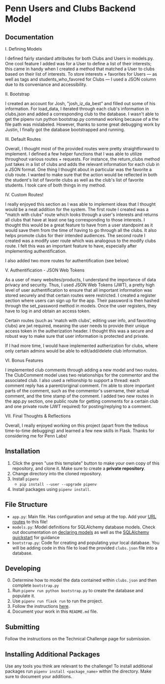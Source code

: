 # Penn Users and Clubs Backend Model

## Documentation

I. Defining Models

I defined fairly standard attributes for both Clubs and Users in models.py. One cool feature I added was for a User to define a list of their interests; this came in handy when
I created a method that matched a User to clubs based on their list of interests. To store interests + favorites for Users — as well as tags and students_who_favored for Clubs — I used a
JSON column due to its conveniance and accessibility.

II. Bootstrap

I created an account for Josh, "josh_iz_da_best" and filled out some of his information. For load_data, I iterated through each club's information in clubs.json and added a corresponding club
to the database. I wasn't able to get the pipenv run python bootstrap.py command working because of a the file path was mislabeled. However, thanks to some great debugging work by Justin, I finally got the database bootstrapped and running.

III. Default Routes

Overall, I thought most of the provided routes were pretty straightforward to implement. I defined a few helper functions that I was able to utilize throughout various routes + requests. For instance, the return_clubs method just takes in a list of clubs and adds the relevant information for each club in a JSON format. One thing I thought about in particular was the favorite a club route. I wanted to make sure that the action would be reflected in both the student's list of favorite clubs as well as the club's list of favorite students. I took care of both things in my method.

IV. Custom Routes!

I really enjoyed this section as I was able to implement ideas that I thought would be a neat addition for the system. The first route I created was a "match with clubs" route which looks 
through a user's interests and returns all clubs that have at least one tag corresponding to those interests. I thought this would be a great feature to have from a user standpoint as it would save them from the time of having to go through all the clubs. It also helps promote clubs for their intended audiences. The second route I created was a modify user route which was analogous to the modify clubs route. I felt this was an important feature to have, especially after implementing authentification.

I also added two more routes for authentification (see below)

V. Authentification - JSON Web Tokens 

As a user of many websites/products, I understand the importance of data privacy and security. Thus, I used JSON Web Tokens (JWT), a pretty high level of user authentification to ensure that all important information was stored securely and that certain routes were restricted. I created a register section where users can sign up for the app. Their password is then hashed through the set_password method in models. Once the user registers, they have to log in and obtain an access token.

Certain routes (such as 'match with clubs', editing user info, and favoriting clubs) are jwt required, meaning the user needs to provide their unique access token in the autherization header. I thought this was a secure and robust way to make sure that user information is protected and private.

If I had more time, I would have implemented autherization for clubs, where only certain admins would be able to edit/add/delete club information.

VI. Bonus Features

I implemented club comments through adding a new model and two routes. The ClubComment model uses two relationships for the commentor and the associated club. I also used a reltionship to support a thread: each comment reply has a parent/original comment. I'm able to store important parts of the comment, such as the commentor's username, their actual comment, and the time stamp of the comment. I added two new routes in the app.py section, one public route for getting comments for a certain club and one private route (JWT required) for posting/replying to a comment.

VII. Final Thoughts & Reflections

Overall, I really enjoyed working on this project (apart from the tedious time-to-time debugging) and learned a few new skills in Flask. Thanks for considering me for Penn Labs!
## Installation

1. Click the green "use this template" button to make your own copy of this repository, and clone it. Make sure to create a **private repository**.
2. Change directory into the cloned repository.
3. Install `pipenv`
   - `pip install --user --upgrade pipenv`
4. Install packages using `pipenv install`.

## File Structure

- `app.py`: Main file. Has configuration and setup at the top. Add your [URL routes](https://flask.palletsprojects.com/en/1.1.x/quickstart/#routing) to this file!
- `models.py`: Model definitions for SQLAlchemy database models. Check out documentation on [declaring models](https://flask-sqlalchemy.palletsprojects.com/en/2.x/models/) as well as the [SQLAlchemy quickstart](https://flask-sqlalchemy.palletsprojects.com/en/2.x/quickstart/#quickstart) for guidance
- `bootstrap.py`: Code for creating and populating your local database. You will be adding code in this file to load the provided `clubs.json` file into a database.

## Developing

0. Determine how to model the data contained within `clubs.json` and then complete `bootstrap.py`
1. Run `pipenv run python bootstrap.py` to create the database and populate it.
2. Use `pipenv run flask run` to run the project.
3. Follow the instructions [here](https://www.notion.so/pennlabs/Backend-Challenge-Fall-20-31461f3d91ad4f46adb844b1e112b100).
4. Document your work in this `README.md` file.

## Submitting

Follow the instructions on the Technical Challenge page for submission.

## Installing Additional Packages

Use any tools you think are relevant to the challenge! To install additional packages
run `pipenv install <package_name>` within the directory. Make sure to document your additions.
